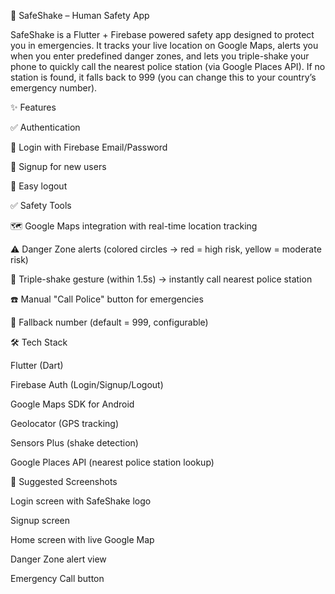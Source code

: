 🚨 SafeShake – Human Safety App

SafeShake is a Flutter + Firebase powered safety app designed to protect you in emergencies.
It tracks your live location on Google Maps, alerts you when you enter predefined danger zones, and lets you triple-shake your phone to quickly call the nearest police station (via Google Places API). If no station is found, it falls back to 999 (you can change this to your country’s emergency number).

✨ Features

✅ Authentication

🔑 Login with Firebase Email/Password

📝 Signup for new users

🚪 Easy logout

✅ Safety Tools

🗺 Google Maps integration with real-time location tracking

⚠️ Danger Zone alerts (colored circles → red = high risk, yellow = moderate risk)

📳 Triple-shake gesture (within 1.5s) → instantly call nearest police station

☎️ Manual "Call Police" button for emergencies

🔄 Fallback number (default = 999, configurable)

🛠 Tech Stack

Flutter (Dart)

Firebase Auth (Login/Signup/Logout)

Google Maps SDK for Android

Geolocator (GPS tracking)

Sensors Plus (shake detection)

Google Places API (nearest police station lookup)

📸 Suggested Screenshots

Login screen with SafeShake logo

Signup screen

Home screen with live Google Map

Danger Zone alert view

Emergency Call button

